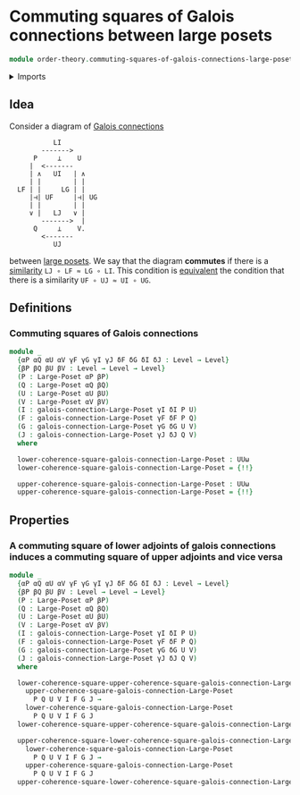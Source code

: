 # Commuting squares of Galois connections between large posets

```agda
module order-theory.commuting-squares-of-galois-connections-large-posets where
```

<details><summary>Imports</summary>

```agda
open import foundation.universe-levels

open import order-theory.commuting-squares-of-order-preserving-maps-large-posets
open import order-theory.galois-connections-large-posets
open import order-theory.large-posets
```

</details>

## Idea

Consider a diagram of
[Galois connections](order-theory.galois-connections-large-posets.md)

```text
           LI
        ------->
      P     ⊥    U
     |  <-------
     | ∧   UI   | ∧
     | |        | |
  LF | |     LG | |
     |⊣| UF     |⊣| UG
     | |        | |
     ∨ |   LJ   ∨ |
        ------->  |
      Q     ⊥    V.
        <-------
           UJ
```

between [large posets](order-theory.large-posets.md). We say that the diagram
**commutes** if there is a
[similarity](order-theory.similarity-of-order-preserving-maps-large-posets.md)
`LJ ∘ LF ≈ LG ∘ LI`. This condition is
[equivalent](foundation.logical-equivalences.md) the condition that there is a
similarity `UF ∘ UJ ≈ UI ∘ UG`.

## Definitions

### Commuting squares of Galois connections

```agda
module _
  {αP αQ αU αV γF γG γI γJ δF δG δI δJ : Level → Level}
  {βP βQ βU βV : Level → Level → Level}
  (P : Large-Poset αP βP)
  (Q : Large-Poset αQ βQ)
  (U : Large-Poset αU βU)
  (V : Large-Poset αV βV)
  (I : galois-connection-Large-Poset γI δI P U)
  (F : galois-connection-Large-Poset γF δF P Q)
  (G : galois-connection-Large-Poset γG δG U V)
  (J : galois-connection-Large-Poset γJ δJ Q V)
  where

  lower-coherence-square-galois-connection-Large-Poset : UUω
  lower-coherence-square-galois-connection-Large-Poset = {!!}

  upper-coherence-square-galois-connection-Large-Poset : UUω
  upper-coherence-square-galois-connection-Large-Poset = {!!}
```

## Properties

### A commuting square of lower adjoints of galois connections induces a commuting square of upper adjoints and vice versa

```agda
module _
  {αP αQ αU αV γF γG γI γJ δF δG δI δJ : Level → Level}
  {βP βQ βU βV : Level → Level → Level}
  (P : Large-Poset αP βP)
  (Q : Large-Poset αQ βQ)
  (U : Large-Poset αU βU)
  (V : Large-Poset αV βV)
  (I : galois-connection-Large-Poset γI δI P U)
  (F : galois-connection-Large-Poset γF δF P Q)
  (G : galois-connection-Large-Poset γG δG U V)
  (J : galois-connection-Large-Poset γJ δJ Q V)
  where

  lower-coherence-square-upper-coherence-square-galois-connection-Large-Poset :
    upper-coherence-square-galois-connection-Large-Poset
      P Q U V I F G J →
    lower-coherence-square-galois-connection-Large-Poset
      P Q U V I F G J
  lower-coherence-square-upper-coherence-square-galois-connection-Large-Poset = {!!}

  upper-coherence-square-lower-coherence-square-galois-connection-Large-Poset :
    lower-coherence-square-galois-connection-Large-Poset
      P Q U V I F G J →
    upper-coherence-square-galois-connection-Large-Poset
      P Q U V I F G J
  upper-coherence-square-lower-coherence-square-galois-connection-Large-Poset = {!!}
```
